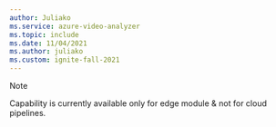 ```yaml
---
author: Juliako
ms.service: azure-video-analyzer
ms.topic: include
ms.date: 11/04/2021
ms.author: juliako
ms.custom: ignite-fall-2021
---
```


> [!NOTE]
> Capability is currently available only for edge module & not for cloud pipelines.
